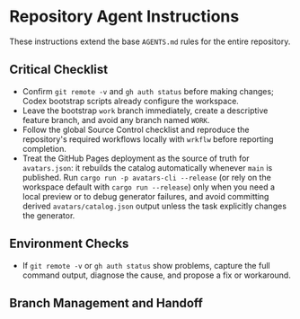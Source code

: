 # Repository Agent Instructions

These instructions extend the base `AGENTS.md` rules for the entire repository.

## Critical Checklist
- Confirm `git remote -v` and `gh auth status` before making changes; Codex bootstrap scripts already configure the workspace.
- Leave the bootstrap `work` branch immediately, create a descriptive feature branch, and avoid any branch named `WORK`.
- Follow the global Source Control checklist and reproduce the repository's required workflows locally with `wrkflw` before reporting completion.
- Treat the GitHub Pages deployment as the source of truth for `avatars.json`: it rebuilds the catalog automatically whenever `main` is published. Run `cargo run -p avatars-cli --release` (or rely on the workspace default with `cargo run --release`) only when you need a local preview or to debug generator failures, and avoid committing derived `avatars/catalog.json` output unless the task explicitly changes the generator.

## Environment Checks
- If `git remote -v` or `gh auth status` show problems, capture the full command output, diagnose the cause, and propose a fix or workaround.

## Branch Management and Handoff
